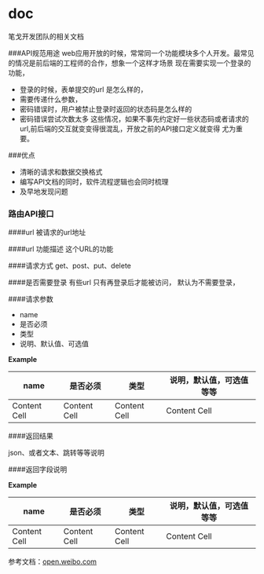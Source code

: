 doc
===

笔戈开发团队的相关文档

###API规范用途
web应用开放的时候，常常同一个功能模块多个人开发。最常见的情况是前后端的工程师的合作，想象一个这样才场景
现在需要实现一个登录的功能，
* 登录的时候，表单提交的url 是怎么样的，
* 需要传递什么参数，
* 密码错误时，用户被禁止登录时返回的状态码是怎么样的
* 密码错误尝试次数太多
这些情况，如果不事先约定好一些状态码或者请求的url,前后端的交互就变变得很混乱，开放之前的API接口定义就变得
尤为重要。

###优点
* 清晰的请求和数据交换格式
* 编写API文档的同时，软件流程逻辑也会同时梳理
* 及早地发现问题

### 路由API接口

####url
被请求的url地址

####url 功能描述
这个URL的功能

####请求方式
get、post、put、delete

####是否需要登录
有些url 只有再登录后才能被访问，   默认为不需要登录，

####请求参数
* name
* 是否必须
* 类型
* 说明、默认值、可选值

**Example**

| name | 是否必须| 类型 | 说明，默认值，可选值等等|
| ------------ | ------------- | ------------ |------------ |
| Content Cell | Content Cell  | Content Cell | Content Cell |

####返回结果

json、或者文本、跳转等等说明

####返回字段说明

**Example**

| name | 是否必须| 类型 | 说明，默认值，可选值等等|
| ------------ | ------------- | ------------ |------------ |
| Content Cell | Content Cell  | Content Cell | Content Cell |






参考文档：[open.weibo.com](http://open.weibo.com/wiki/2/statuses/public_timeline)

